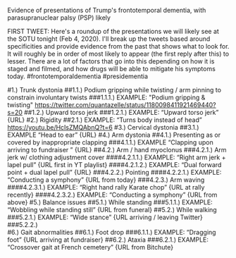 Evidence of presentations of Trump's frontotemporal dementia, with parasupranuclear palsy (PSP) likely

FIRST TWEET:
Here's a roundup of the presentations we will likely see at the SOTU tonight (Feb 4, 2020). I'll break up the tweets based around specificities and provide evidence from the past that shows what to look for. It will roughly be in order of most likely to appear (the first reply after this) to lesser. There are a lot of factors that go into this depending on how it is staged and filmed, and how drugs will be able to mitigate his symptoms today. #frontotemporaldementia #presidementia



#1.)	Trunk dystonia
##1.1.)	Podium gripping while twisting / arm pinning to constrain involuntary twists
###1.1.1.)	EXAMPLE: "Podium gripping & twisting" https://twitter.com/quantazelle/status/1180098411921469440?s=20
##1.2.)	Upward torso jerk
###1.2.1.)	EXAMPLE: “Upward torso jerk” {URL}
#2.)	Rigidity
##2.1.)	EXAMPLE: “Turns body instead of head” https://youtu.be/HcIsZMQAbnQ?t=6
#3.)	Cervical dystonia
##3.1.)	EXAMPLE “Head to ear” {URL}
#4.)	Arm dystonia 
##4.1.)	Presenting as or covered by inappropriate clapping
###4.1.1.)	EXAMPLE “Clapping upon arriving to fundraiser ” {URL}
##4.2.)	Arm / hand myoclonus
###4.2.1.)	Arm jerk w/ clothing adjustment cover
####4.2.1.1.)	EXAMPLE: “Right arm jerk + lapel pull” {URL first in YT playlist}
####4.2.1.2.)	EXAMPLE: “Dual forward point + dual lapel pull” {URL}
###4.2.2.)	Pointing
####4.2.2.1.)	EXAMPLE: “Conducting a symphony” {URL from today}
###4.2.3.)	Arm waving
####4.2.3.1.)	EXAMPLE: “Right hand rally Karate chop” {URL at rally recently}
####4.2.3.2.)	EXAMPLE: “Conducting a symphony” {URL from above}
#5.)	Balance issues
##5.1.)	While standing
###5.1.1.)	EXAMPLE: “Wobbling while standing still” {URL from funeral}
##5.2.)	While walking
###5.2.1.)	EXAMPLE: “Wide stance” {URL arriving / leaving Twitter}
###5.2.2.)	
#6.)	Gait abnormalities
##6.1.)	Foot drop
###6.1.1.)	EXAMPLE: “Dragging foot” {URL arriving at fundraiser}
##6.2.)	Ataxia
###6.2.1.)	EXAMPLE: “Crossover gait at French cemetery” {URL from Bitchute}


